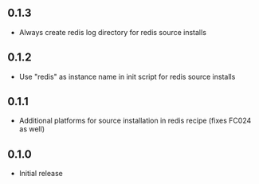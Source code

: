 ## 0.1.3

* Always create redis log directory for redis source installs

## 0.1.2

* Use "redis" as instance name in init script for redis source installs

## 0.1.1

* Additional platforms for source installation in redis recipe (fixes FC024 as well)

## 0.1.0

* Initial release
